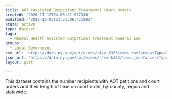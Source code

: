```yaml
---
title: AOT (Assisted Outpatient Treatment) Court Orders
created: '2020-11-12T04:00:21.937330'
modified: '2020-12-03T23:55:06.421882'
state: active
type: dataset
tags:
  - Mental Health Assisted Outpatient Treatment Kendras Law
groups:
  - Local Government
csv_url: 'https://data.ny.gov/api/views/r4sv-k333/rows.csv?accessType=DOWNLOAD'
json_url: 'https://data.ny.gov/api/views/r4sv-k333/rows.json?accessType=DOWNLOAD'
layout: post

---
```

This dataset contains the number recipients with AOT petitions and court orders and their length of time on court order, by county, region and statewide.
